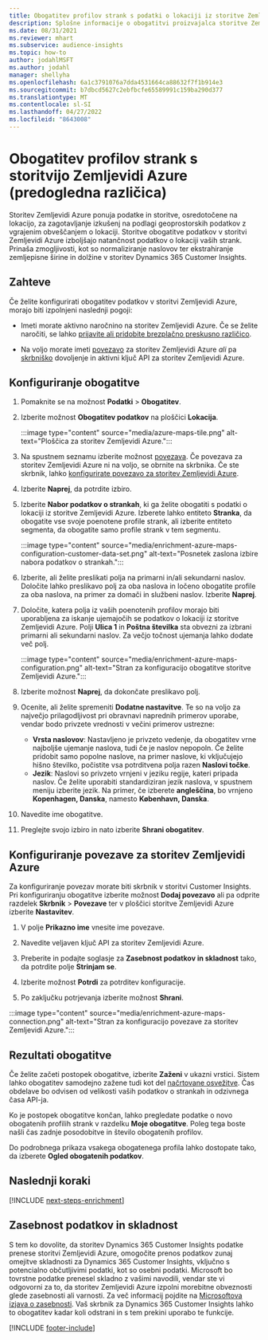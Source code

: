 ```yaml
---
title: Obogatitev profilov strank s podatki o lokaciji iz storitve Zemljevidi Azure
description: Splošne informacije o obogatitvi proizvajalca storitve Zemljevidi Azure.
ms.date: 08/31/2021
ms.reviewer: mhart
ms.subservice: audience-insights
ms.topic: how-to
author: jodahlMSFT
ms.author: jodahl
manager: shellyha
ms.openlocfilehash: 6a1c3791076a7dda4531664ca88632f7f1b914e3
ms.sourcegitcommit: b7dbcd5627c2ebfbcfe65589991c159ba290d377
ms.translationtype: MT
ms.contentlocale: sl-SI
ms.lasthandoff: 04/27/2022
ms.locfileid: "8643008"
---
```

# <a name="enrichment-of-customer-profiles-with-azure-maps-preview"></a>Obogatitev profilov strank s storitvijo Zemljevidi Azure (predogledna različica)

Storitev Zemljevidi Azure ponuja podatke in storitve, osredotočene na lokacijo, za zagotavljanje izkušenj na podlagi geoprostorskih podatkov z vgrajenim obveščanjem o lokaciji. Storitve obogatitve podatkov v storitvi Zemljevidi Azure izboljšajo natančnost podatkov o lokaciji vaših strank. Prinaša zmogljivosti, kot so normaliziranje naslovov ter ekstrahiranje zemljepisne širine in dolžine v storitev Dynamics 365 Customer Insights.

## <a name="prerequisites"></a>Zahteve

Če želite konfigurirati obogatitev podatkov v storitvi Zemljevidi Azure, morajo biti izpolnjeni naslednji pogoji:

- Imeti morate aktivno naročnino na storitev Zemljevidi Azure. Če se želite naročiti, se lahko [prijavite ali pridobite brezplačno preskusno različico](https://azure.microsoft.com/services/azure-maps/).

- Na voljo morate imeti [povezavo](connections.md) za storitev Zemljevidi Azure *ali* pa [skrbniško](permissions.md#admin) dovoljenje in aktivni ključ API za storitev Zemljevidi Azure.

## <a name="configure-the-enrichment"></a>Konfiguriranje obogatitve

1. Pomaknite se na možnost **Podatki** > **Obogatitev**. 

1. Izberite možnost **Obogatitev podatkov** na ploščici **Lokacija**.

   :::image type="content" source="media/azure-maps-tile.png" alt-text="Ploščica za storitev Zemljevidi Azure.":::

1. Na spustnem seznamu izberite možnost [povezava](connections.md). Če povezava za storitev Zemljevidi Azure ni na voljo, se obrnite na skrbnika. Če ste skrbnik, lahko [konfigurirate povezavo za storitev Zemljevidi Azure](#configure-the-connection-for-azure-maps). 

1. Izberite **Naprej**, da potrdite izbiro.

1. Izberite **Nabor podatkov o strankah**, ki ga želite obogatiti s podatki o lokaciji iz storitve Zemljevidi Azure. Izberete lahko entiteto **Stranka**, da obogatite vse svoje poenotene profile strank, ali izberite entiteto segmenta, da obogatite samo profile strank v tem segmentu.

    :::image type="content" source="media/enrichment-azure-maps-configuration-customer-data-set.png" alt-text="Posnetek zaslona izbire nabora podatkov o strankah.":::

1. Izberite, ali želite preslikati polja na primarni in/ali sekundarni naslov. Določite lahko preslikavo polj za oba naslova in ločeno obogatite profile za oba naslova, na primer za domači in službeni naslov. Izberite **Naprej**.

1. Določite, katera polja iz vaših poenotenih profilov morajo biti uporabljena za iskanje ujemajočih se podatkov o lokaciji iz storitve Zemljevidi Azure. Polji **Ulica 1** in **Poštna številka** sta obvezni za izbrani primarni ali sekundarni naslov. Za večjo točnost ujemanja lahko dodate več polj.

   :::image type="content" source="media/enrichment-azure-maps-configuration.png" alt-text="Stran za konfiguracijo obogatitve storitve Zemljevidi Azure.":::

1. Izberite možnost **Naprej**, da dokončate preslikavo polj.

1. Ocenite, ali želite spremeniti **Dodatne nastavitve**. Te so na voljo za največjo prilagodljivost pri obravnavi naprednih primerov uporabe, vendar bodo privzete vrednosti v večini primerov ustrezne:
   - **Vrsta naslovov**: Nastavljeno je privzeto vedenje, da obogatitev vrne najboljše ujemanje naslova, tudi če je naslov nepopoln. Če želite pridobit samo popolne naslove, na primer naslove, ki vključujejo hišno številko, počistite vsa potrditvena polja razen **Naslovi točke**. 
   - **Jezik**: Naslovi so privzeto vrnjeni v jeziku regije, kateri pripada naslov. Če želite uporabiti standardiziran jezik naslova, v spustnem meniju izberite jezik. Na primer, če izberete **angleščina**, bo vrnjeno **Kopenhagen, Danska**, namesto **København, Danska**.

1. Navedite ime obogatitve.

1. Preglejte svojo izbiro in nato izberite **Shrani obogatitev**.

## <a name="configure-the-connection-for-azure-maps"></a>Konfiguriranje povezave za storitev Zemljevidi Azure

Za konfiguriranje povezav morate biti skrbnik v storitvi Customer Insights. Pri konfiguriranju obogatitve izberite možnost **Dodaj povezavo** ali pa odprite razdelek **Skrbnik** > **Povezave** ter v ploščici storitve Zemljevidi Azure izberite **Nastavitev**.

1. V polje **Prikazno ime** vnesite ime povezave.

1. Navedite veljaven ključ API za storitev Zemljevidi Azure.

1. Preberite in podajte soglasje za **Zasebnost podatkov in skladnost** tako, da potrdite polje **Strinjam se**.

1. Izberite možnost **Potrdi** za potrditev konfiguracije.

1. Po zaključku potrjevanja izberite možnost **Shrani**.

:::image type="content" source="media/enrichment-azure-maps-connection.png" alt-text="Stran za konfiguracijo povezave za storitev Zemljevidi Azure.":::

## <a name="enrichment-results"></a>Rezultati obogatitve

Če želite začeti postopek obogatitve, izberite **Zaženi** v ukazni vrstici. Sistem lahko obogatitev samodejno zažene tudi kot del [načrtovane osvežitve](system.md#schedule-tab). Čas obdelave bo odvisen od velikosti vaših podatkov o strankah in odzivnega časa API-ja.

Ko je postopek obogatitve končan, lahko pregledate podatke o novo obogatenih profilih strank v razdelku **Moje obogatitve**. Poleg tega boste našli čas zadnje posodobitve in število obogatenih profilov.

Do podrobnega prikaza vsakega obogatenega profila lahko dostopate tako, da izberete **Ogled obogatenih podatkov**.

## <a name="next-steps"></a>Naslednji koraki

[!INCLUDE [next-steps-enrichment](includes/next-steps-enrichment.md)]

## <a name="data-privacy-and-compliance"></a>Zasebnost podatkov in skladnost

S tem ko dovolite, da storitev Dynamics 365 Customer Insights podatke prenese storitvi Zemljevidi Azure, omogočite prenos podatkov zunaj omejitve skladnosti za Dynamics 365 Customer Insights, vključno s potencialno občutljivimi podatki, kot so osebni podatki. Microsoft bo tovrstne podatke prenesel skladno z vašimi navodili, vendar ste vi odgovorni za to, da storitev Zemljevidi Azure izpolni morebitne obveznosti glede zasebnosti ali varnosti. Za več informacij pojdite na [Microsoftova izjava o zasebnosti](https://go.microsoft.com/fwlink/?linkid=396732).
Vaš skrbnik za Dynamics 365 Customer Insights lahko to obogatitev kadar koli odstrani in s tem prekini uporabo te funkcije.

[!INCLUDE [footer-include](includes/footer-banner.md)]
